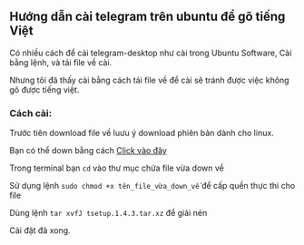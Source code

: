 ## Hướng dẫn cài telegram trên ubuntu để gõ tiếng Việt 

Có nhiều cách để cài telegram-desktop như cài trong Ubuntu Software, Cài bằng lệnh, và tải file về cài.

Nhưng tôi đã thấy cài bằng cách tải file về để cài sẽ tránh được việc không gõ được tiếng việt.

### Cách cài:

Trước tiên download file về luưu ý download phiên bản dành cho linux. 

Bạn có thể down bằng cách [Click vào đây](https://desktop.telegram.org/)

Trong terminal bạn `cd` vào thư mục chứa file vừa down về

Sử dụng lệnh `sudo chmod +x tên_file_vừa_down_về` để cấp quền thực thi cho file 

Dùng lệnh `tar xvfJ tsetup.1.4.3.tar.xz`  để giải nén 

Cài đặt đã xong.
